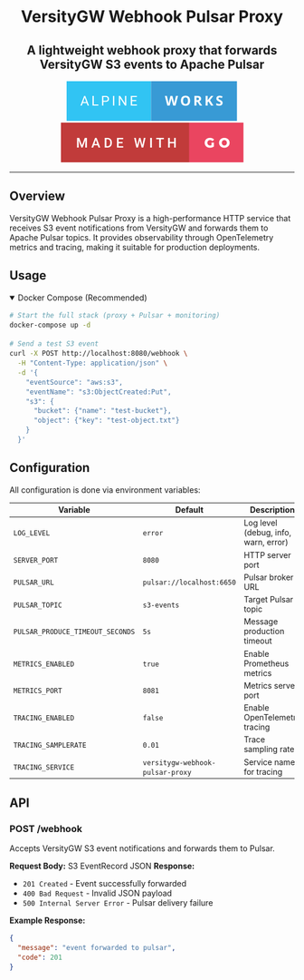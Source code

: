 <h1 align="center">
  VersityGW Webhook Pulsar Proxy
</h1>
<h2 align="center">
    A lightweight webhook proxy that forwards VersityGW S3 events to Apache Pulsar
</h2>

<div align="center">

[![Alpineworks][alpineworks-badge]][for-the-badge-link] [![Made With Go][made-with-go-badge]][for-the-badge-link]

</div>

---

## Overview

VersityGW Webhook Pulsar Proxy is a high-performance HTTP service that receives S3 event notifications from VersityGW and forwards them to Apache Pulsar topics. It provides observability through OpenTelemetry metrics and tracing, making it suitable for production deployments.

## Usage

<details open>
<summary>Docker Compose (Recommended)</summary>

```bash
# Start the full stack (proxy + Pulsar + monitoring)
docker-compose up -d

# Send a test S3 event
curl -X POST http://localhost:8080/webhook \
  -H "Content-Type: application/json" \
  -d '{
    "eventSource": "aws:s3",
    "eventName": "s3:ObjectCreated:Put",
    "s3": {
      "bucket": {"name": "test-bucket"},
      "object": {"key": "test-object.txt"}
    }
  }'
```

</details>

## Configuration

All configuration is done via environment variables:

| Variable | Default | Description |
|----------|---------|-------------|
| `LOG_LEVEL` | `error` | Log level (debug, info, warn, error) |
| `SERVER_PORT` | `8080` | HTTP server port |
| `PULSAR_URL` | `pulsar://localhost:6650` | Pulsar broker URL |
| `PULSAR_TOPIC` | `s3-events` | Target Pulsar topic |
| `PULSAR_PRODUCE_TIMEOUT_SECONDS` | `5s` | Message production timeout |
| `METRICS_ENABLED` | `true` | Enable Prometheus metrics |
| `METRICS_PORT` | `8081` | Metrics server port |
| `TRACING_ENABLED` | `false` | Enable OpenTelemetry tracing |
| `TRACING_SAMPLERATE` | `0.01` | Trace sampling rate |
| `TRACING_SERVICE` | `versitygw-webhook-pulsar-proxy` | Service name for tracing |

## API

### POST /webhook

Accepts VersityGW S3 event notifications and forwards them to Pulsar.

**Request Body:** S3 EventRecord JSON
**Response:** 
- `201 Created` - Event successfully forwarded
- `400 Bad Request` - Invalid JSON payload
- `500 Internal Server Error` - Pulsar delivery failure

**Example Response:**
```json
{
  "message": "event forwarded to pulsar",
  "code": 201
}
```

<!-- Reference Variables -->

<!-- Badges -->
[alpineworks-badge]: .github/images/alpine-works.svg
[made-with-go-badge]: .github/images/made-with-go.svg

<!-- Links -->
[for-the-badge-link]: https://forthebadge.com